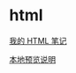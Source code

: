 # html

[我的 HTML 笔记](https://yanxyz.github.io/html/)

[本地预览说明](https://yanxyz.github.io/github-pages-theme-primer/preview/)
